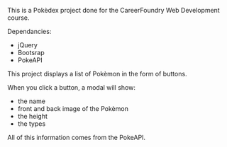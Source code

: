 This is a Pokèdex project done for the CareerFoundry Web Development course.

Dependancies:  
- jQuery   
- Bootsrap   
- PokeAPI 

This project displays a list of Pokèmon in the form of buttons. 

When you click a button, a modal will show: 

- the name    
- front and back image of the Pokèmon   
- the height    
- the types 

All of this information comes from the PokeAPI.
